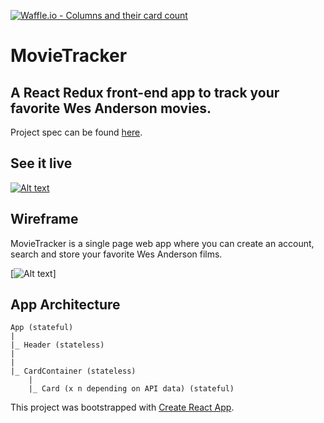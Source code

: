 [![Waffle.io - Columns and their card count](https://badge.waffle.io/colehart/movie-tracker-frontend.svg?columns=all)](https://waffle.io/colehart/movie-tracker-frontend)

# MovieTracker
## A React Redux front-end app to track your favorite Wes Anderson movies.

Project spec can be found [here](https://github.com/turingschool-examples/movie-tracker).

## See it live
[![Alt text](./src/assets/tracker_screenshot.gif "App Screenshot")](https://colehart.github.io/movie-tracker-frontend/)

## Wireframe
MovieTracker is a single page web app where you can create an account, search and store your favorite Wes Anderson films.

[![Alt text](./src/assets/movietracker_wireframe.jpg "App Wireframe")]

## App Architecture

```
App (stateful)
|
|_ Header (stateless)
|
|
|_ CardContainer (stateless)
    |
    |_ Card (x n depending on API data) (stateful)

```

This project was bootstrapped with [Create React App](https://github.com/facebook/create-react-app).

